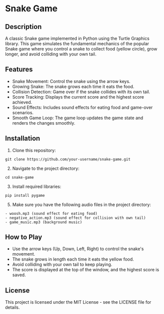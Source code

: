 # Snake Game


## Description
A classic Snake game implemented in Python using the Turtle Graphics library. This game simulates the fundamental mechanics of the popular Snake game where you control a snake to collect food (yellow circle), grow longer, and avoid colliding with your own tail.


## Features

- Snake Movement: Control the snake using the arrow keys.
- Growing Snake: The snake grows each time it eats the food.
- Collision Detection: Game over if the snake collides with its own tail.
- Score Tracking: Displays the current score and the highest score achieved.
- Sound Effects: Includes sound effects for eating food and game-over scenarios.
- Smooth Game Loop: The game loop updates the game state and renders the changes smoothly.


## Installation

  1) Clone this repository:

    git clone https://github.com/your-username/snake-game.git

  2) Navigate to the project directory:

    cd snake-game

  3) Install required libraries:
     
    pip install pygame

  5) Make sure you have the following audio files in the project directory:

    - woosh.mp3 (sound effect for eating food)
    - negative_action.mp3 (sound effect for collision with own tail)
    - game_music.mp3 (background music)



    
## How to Play

- Use the arrow keys (Up, Down, Left, Right) to control the snake's movement.
- The snake grows in length each time it eats the yellow food.
- Avoid colliding with your own tail to keep playing.
- The score is displayed at the top of the window, and the highest score is saved.
## License
This project is licensed under the MIT License - see the        LICENSE file for details.

